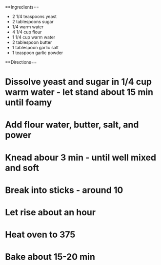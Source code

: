 ==Ingredients==
* 2 1/4 teaspoons yeast
* 2 tablespoons sugar
* 1/4 warm water
* 4 1/4 cup flour
* 1 1/4 cup warm water 
* 2 tablespoon butter 
* 1 tablespoon garlic salt
* 1 teaspoon garlic powder

==Directions==
# Dissolve yeast and sugar in 1/4 cup warm water - let stand about 15 min until foamy
# Add flour water, butter, salt, and power
# Knead abour 3 min - until well mixed and soft
# Break into sticks - around 10
# Let rise about an hour
# Heat oven to 375
# Bake about 15-20 min